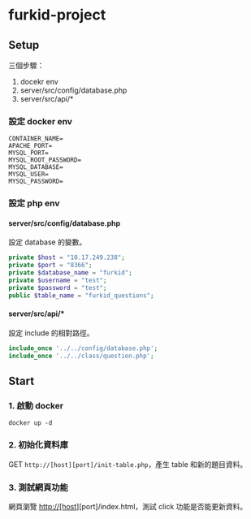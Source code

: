 # furkid-project

## Setup

三個步驟：

1. docekr env
2. server/src/config/database.php
3. server/src/api/*

### 設定 docker env

```env
CONTAINER_NAME=
APACHE_PORT=
MYSQL_PORT=
MYSQL_ROOT_PASSWORD=
MYSQL_DATABASE=
MYSQL_USER=
MYSQL_PASSWORD=
```

### 設定 php env

#### server/src/config/database.php

設定 database 的變數。

```php
private $host = "10.17.249.238";
private $port = "8366";
private $database_name = "furkid";
private $username = "test";
private $password = "test";
public $table_name = "furkid_questions";
```

#### server/src/api/*

設定 include 的相對路徑。

```php
include_once '../../config/database.php';
include_once '../../class/question.php';
```

## Start

### 1. 啟動 docker

```shell
docker up -d
```

### 2. 初始化資料庫

GET `http://[host][port]/init-table.php`，產生 table 和新的題目資料。

### 3. 測試網頁功能

網頁瀏覽 <http://[host>][port]/index.html，測試 click 功能是否能更新資料。

